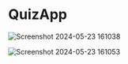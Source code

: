 # QuizApp

![Screenshot 2024-05-23 161038](https://github.com/zeynep-pixel/QuizApp/assets/55032271/517ebf93-ad0f-4358-86ee-be6eaecfbeb4)



![Screenshot 2024-05-23 161053](https://github.com/zeynep-pixel/QuizApp/assets/55032271/d664bce7-9e02-4613-8b23-55c6159ad9bb)
